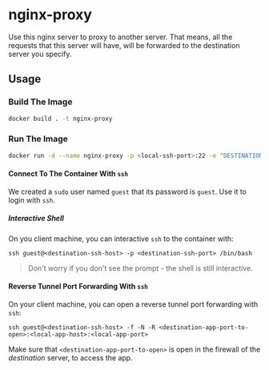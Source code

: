 # nginx-proxy

Use this nginx server to proxy to another server.
That means, all the requests that this server will have, will be forwarded to the destination server you specify.

## Usage

### Build The Image

```sh
docker build . -t nginx-proxy
```

### Run The Image

```sh
docker run -d --name nginx-proxy -p <local-ssh-port>:22 -e "DESTINATION_SERVER=http://<destination-ssh-host>:<destination-ssh-port>" nginx-proxy:latest
```

#### Connect To The Container With `ssh`

We created a `sudo` user named `guest` that its password is `guest`.
Use it to login with `ssh`.

##### Interactive Shell

On you client machine, you can interactive `ssh` to the container with:

```
ssh guest@<destination-ssh-host> -p <destination-ssh-port> /bin/bash
```

> Don't worry if you don't see the prompt - the shell is still interactive.

#### Reverse Tunnel Port Forwarding With `ssh`

On your client machine, you can open a reverse tunnel port forwarding with `ssh`:

```
ssh guest@<destination-ssh-host> -f -N -R <destination-app-port-to-open>:<local-app-host>:<local-app-port>
```

Make sure that `<destination-app-port-to-open>` is open in the firewall of the *destination* server, to access the app.
